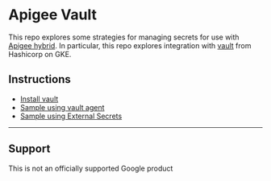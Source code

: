 # Apigee Vault

This repo explores some strategies for managing secrets for use with [Apigee hybrid](https://cloud.google.com/apigee/docs/hybrid/v1.4/what-is-hybrid). In particular, this repo explores integration with [vault](https://www.vaultproject.io/) from Hashicorp on GKE.

## Instructions

* [Install vault](./install-vault)
* [Sample using vault agent](./vault-agent-sample)
* [Sample using External Secrets](./ext-secret-sample)

___

## Support

This is not an officially supported Google product